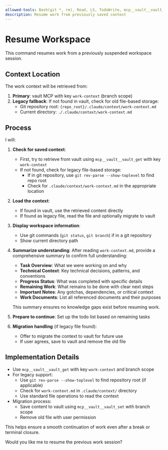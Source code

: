 ```yaml
---
allowed-tools: Bash(git *, rm), Read, LS, TodoWrite, mcp__vault__vault_get, mcp__vault__vault_list
description: Resume work from previously saved context
---
```


# Resume Workspace

This command resumes work from a previously suspended workspace session.

## Context Location

The work context will be retrieved from:

1. **Primary**: vault MCP with key `work-context` (branch scope)
2. **Legacy fallback**: If not found in vault, check for old file-based storage:
   - Git repository root: `{repo_root}/.claude/context/work-context.md`
   - Current directory: `./.claude/context/work-context.md`

## Process

I will:

1. **Check for saved context**:
   - First, try to retrieve from vault using `mcp__vault__vault_get` with key `work-context`
   - If not found, check for legacy file-based storage:
     - If in git repository, use `git rev-parse --show-toplevel` to find repo root
     - Check for `.claude/context/work-context.md` in the appropriate location

2. **Load the context**:
   - If found in vault, use the retrieved content directly
   - If found as legacy file, read the file and optionally migrate to vault

3. **Display workspace information**:
   - Use git commands (`git status`, `git branch`) if in a git repository
   - Show current directory path

4. **Summarize understanding**: After reading `work-context.md`, provide a comprehensive summary to confirm full understanding:

   - **Task Overview**: What we were working on and why
   - **Technical Context**: Key technical decisions, patterns, and conventions
   - **Progress Status**: What was completed with specific details
   - **Remaining Work**: What remains to be done with clear next steps
   - **Important Notes**: Any gotchas, dependencies, or critical context
   - **Work Documents**: List all referenced documents and their purposes

   This summary ensures no knowledge gaps exist before resuming work.

5. **Prepare to continue**: Set up the todo list based on remaining tasks

6. **Migration handling** (if legacy file found):
   - Offer to migrate the context to vault for future use
   - If user agrees, save to vault and remove the old file

## Implementation Details

- Use `mcp__vault__vault_get` with key `work-context` and branch scope
- For legacy support:
  - Use `git rev-parse --show-toplevel` to find repository root (if applicable)
  - Check for `work-context.md` in `.claude/context/` directory
  - Use standard file operations to read the context
- Migration process:
  - Save content to vault using `mcp__vault__vault_set` with branch scope
  - Remove old file with user permission

This helps ensure a smooth continuation of work even after a break or terminal closure.

Would you like me to resume the previous work session?